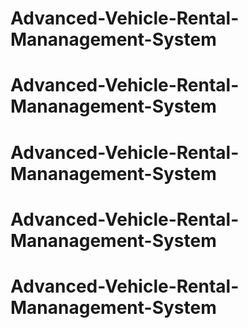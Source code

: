 # Advanced-Vehicle-Rental-Mananagement-System
# Advanced-Vehicle-Rental-Mananagement-System
# Advanced-Vehicle-Rental-Mananagement-System
# Advanced-Vehicle-Rental-Mananagement-System
# Advanced-Vehicle-Rental-Mananagement-System
